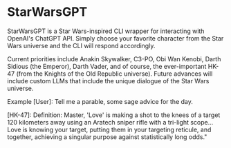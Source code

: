# StarWarsGPT

StarWarsGPT is a Star Wars-inspired CLI wrapper for interacting with OpenAI's ChatGPT API. Simply choose your favorite character from the Star Wars universe and the CLI will respond accordingly.

Current priorities include Anakin Skywalker, C3-PO, Obi Wan Kenobi, Darth Sidious (the Emperor), Darth Vader, and of course, the ever-important HK-47 (from the Knights of the Old Republic universe). Future advances will include custom LLMs that include the unique dialogue of the Star Wars universe.


Example
[User]: Tell me a parable, some sage advice for the day.

[HK-47]: Definition: Master, 'Love' is making a shot to the knees of a target 120 kilometers away using an Aratech sniper rifle with a tri-light scope... Love is knowing your target, putting them in your targeting reticule, and together, achieving a singular purpose against statistically long odds."
